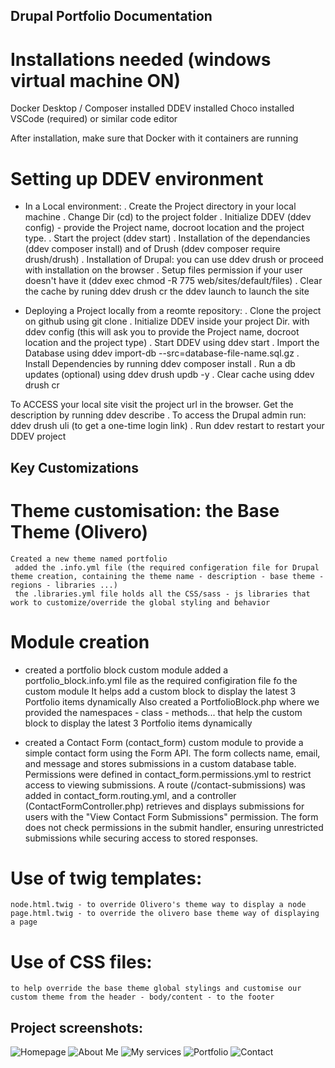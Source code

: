 ## Drupal Portfolio Documentation

# Installations needed (windows virtual machine ON)
Docker Desktop / Composer installed
DDEV installed
Choco installed
VSCode (required) or similar code editor

After installation, make sure that Docker with it containers are running


# Setting up DDEV environment

- In a Local environment:
. Create the Project directory in your local machine
. Change Dir  (cd) to the project folder
. Initialize DDEV (ddev config) - provide the Project name, docroot location and the project type.
. Start the project (ddev start)
. Installation of the dependancies (ddev composer install) and of Drush (ddev composer require drush/drush)
. Installation of Drupal: you can use ddev drush or proceed with installation on the browser
. Setup files permission if your user doesn't have it (ddev exec chmod -R 775 web/sites/default/files)
. Clear the cache by runing ddev drush cr the ddev launch to launch the site


- Deploying a Project locally from a reomte repository:
. Clone the project on github using git clone <repository-url>
. Initialize DDEV inside your project Dir. with ddev config (this will ask you to provide the Project name, docroot location and the project type)
. Start DDEV using ddev start
. Import the Database using ddev import-db --src=database-file-name.sql.gz
. Install Dependencies by running ddev composer install
. Run a db updates (optional) using ddev drush updb -y
. Clear cache using ddev drush cr

To ACCESS your local site visit the project url in the browser. Get the description by running ddev describe
. To access the Drupal admin run: ddev drush uli (to get a one-time login link)
. Run ddev restart to restart your DDEV project



## Key Customizations

# Theme customisation: the Base Theme (Olivero)
    Created a new theme named portfolio
     added the .info.yml file (the required configeration file for Drupal theme creation, containing the theme name - description - base theme - regions - libraries ...)
     the .libraries.yml file holds all the CSS/sass - js libraries that work to customize/override the global styling and behavior

# Module creation
- created a portfolio block custom module
    added a portfolio_block.info.yml file as the required configiration file fo the custom module
    It helps add a custom block to display the latest 3 Portfolio items dynamically
    Also created a PortfolioBlock.php where we provided the namespaces - class - methods... that help the custom block to display the latest 3 Portfolio items dynamically

- created a Contact Form (contact_form) custom module to provide a simple contact form using the Form API. The form collects name, email, and message and stores submissions in a custom database table. Permissions were defined in contact_form.permissions.yml to restrict access to viewing submissions. A route (/contact-submissions) was added in contact_form.routing.yml, and a controller (ContactFormController.php) retrieves and displays submissions for users with the "View Contact Form Submissions" permission. The form does not check permissions in the submit handler, ensuring unrestricted submissions while securing access to stored responses.

# Use of twig templates:
    node.html.twig - to override Olivero's theme way to display a node
    page.html.twig - to override the olivero base theme way of displaying a page

# Use of CSS files:
    to help override the base theme global stylings and customise our custom theme from the header - body/content - to the footer
  

## Project screenshots:

![Homepage](Home.png)
![About Me](About.png)
![My services](Services.png)
![Portfolio](Portfolio.png)
![Contact](contact.png)